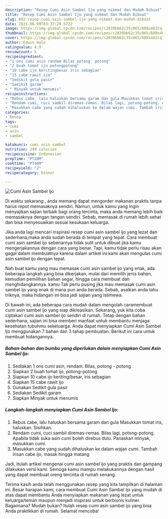 ```yaml
---
description: "Resep Cumi Asin Sambel Ijo yang nikmat dan Mudah Dibuat"
title: "Resep Cumi Asin Sambel Ijo yang nikmat dan Mudah Dibuat"
slug: 802-resep-cumi-asin-sambel-ijo-yang-nikmat-dan-mudah-dibuat
date: 2021-06-09T03:37:29.572Z
image: https://img-global.cpcdn.com/recipes/c2039bb62c35c065/680x482cq70/cumi-asin-sambel-ijo-foto-resep-utama.jpg
thumbnail: https://img-global.cpcdn.com/recipes/c2039bb62c35c065/680x482cq70/cumi-asin-sambel-ijo-foto-resep-utama.jpg
cover: https://img-global.cpcdn.com/recipes/c2039bb62c35c065/680x482cq70/cumi-asin-sambel-ijo-foto-resep-utama.jpg
author: Edwin Hale
ratingvalue: 4.9
reviewcount: 5
recipeingredient:
- "1 ons cumi asin rendam Bilas potong  potong"
- "2 buah tomat ijo potongpotong"
- "10 cabe ijo keritingbesar iris sebagian"
- "15 cabe rawit ijo"
- "Sedikit gula pasir"
- "Sedikit garam"
- " Minyak untuk menumis"
recipeinstructions:
- "Rebus cabe, lalu haluskan bersama garam dan gula Masukkan tomat iris, haluskan. Sisihkan."
- "Rendam cumi, cuci sambil diremas-remas. Bilas lagi, potong-potong. Apabila tidak suka asin cumi boleh direbus dulu. Panaskan minyak, masukkan cumi."
- "Masukkan cabe yang sudah dihaluskan ke dalam wajan cumi. Tambah irisan cabe ijo, masak hingga matang"
categories:
- Resep
tags:
- cumi
- asin
- sambel

katakunci: cumi asin sambel 
nutrition: 249 calories
recipecuisine: Indonesian
preptime: "PT28M"
cooktime: "PT46M"
recipeyield: "2"
recipecategory: Dinner

---
```



![Cumi Asin Sambel Ijo](https://img-global.cpcdn.com/recipes/c2039bb62c35c065/680x482cq70/cumi-asin-sambel-ijo-foto-resep-utama.jpg)

Di waktu  sekarang , anda memang dapat mengorder makanan praktis tanpa harus repot memasaknya sendiri. Namun, untuk kamu yang ingin menyajikan sajian terbaik bagi orang tercinta, maka anda memang lebih baik memasaknya dengan tangan sendiri. Sebab, memasak di rumah lebih sehat dan bisa menyesuaikan sesuai kesukaan keluarga.

Jika anda lagi mencari inspirasi resep cumi asin sambel ijo yang lezat dan sederhana,maka anda sudah berada di tempat yang tepat. Cara membuat cumi asin sambel ijo  sebenarnya tidak sulit untuk dibuat jika kamu mengerjakannya dengan cara yang benar. Tapi, kamu tidak perlu risau akan gagal dalam membuatnya 
karena dalam artikel ini kami akan mengulas cumi asin sambel ijo dengan tepat.  



Nah buat kamu yang mau memasak cumi asin sambel ijo yang enak, ada beberapa langkah yang bisa dikerjakan, mulai dari memilih jenis bahan, kemudian pemilihan bahan segar, hingga cara membuat dan menghidangkannya. kamu Tak perlu pusing jika mau memasak cumi asin sambel ijo yang enak di mana pun anda berada. Sebab, asalkan anda  tahu triknya, maka hidangan ini bisa jadi sajian yang istimewa.

Di bawah ini, ada beberapa cara mudah dalam mengolah caramembuat cumi asin sambel ijo yang siap dikreasikan. Sekarang, yuk kita coba ciptakan cumi asin sambel ijo sendiri di rumah. Tetap dengan bahan sederhana, sajian ini bisa memberi manfaat untuk membantu menjaga kesehatan tubuhmu sekeluarga. Anda dapat menyiapkan Cumi Asin Sambel Ijo menggunakan 7 bahan dan 3 tahap pembuatan. Berikut ini cara untuk membuat hidangannya.

<!--inarticleads1-->

##### Bahan-bahan dan bumbu yang diperlukan dalam menyiapkan Cumi Asin Sambel Ijo:

1. Sediakan 1 ons cumi asin, rendam. Bilas, potong - potong
1. Siapkan 2 buah tomat ijo, potong-potong
1. Siapkan 10 cabe ijo keriting/besar, iris sebagian
1. Siapkan 15 cabe rawit ijo
1. Gunakan Sedikit gula pasir
1. Sediakan Sedikit garam
1. Siapkan  Minyak untuk menumis




<!--inarticleads2-->

##### Langkah-langkah menyiapkan Cumi Asin Sambel Ijo:

1. Rebus cabe, lalu haluskan bersama garam dan gula Masukkan tomat iris, haluskan. Sisihkan.
1. Rendam cumi, cuci sambil diremas-remas. Bilas lagi, potong-potong. Apabila tidak suka asin cumi boleh direbus dulu. Panaskan minyak, masukkan cumi.
1. Masukkan cabe yang sudah dihaluskan ke dalam wajan cumi. Tambah irisan cabe ijo, masak hingga matang




Jadi, itulah artikel mengenai  cumi asin sambel ijo  yang praktis dan gampang dilakukan versi kami. Semoga kamu mampu melakukannya dengan hasil yang dapat membuat oreng tercinta di rumah senang. 

Terima kasih anda telah menggunakan resep yang kita tampilkan di halaman ini. Besar harapan kami, cara membuat  Cumi Asin Sambel Ijo yang mudah di atas dapat membantu Anda menyiapkan makanan yang lezat untuk keluarga/teman maupun menjadi inspirasi untuk berbisnis kuliner. Bagaimana? Mudah bukan? Itulah resep cumi asin sambel ijo yang bisa Anda praktikkan di rumah. Selamat mencoba!

